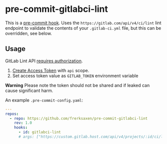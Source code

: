 # pre-commit-gitlabci-lint

This is a [pre-commit hook](https://pre-commit.com/). Uses the `https://gitlab.com/api/v4/ci/lint` lint endpoint to validate the contents of your `.gitlab-ci.yml` file, but this can be overridden, see below.

## Usage

GitLab Lint API [requires authorization](https://gitlab.com/gitlab-org/gitlab/-/issues/321290).
1. [Create Access Token](https://gitlab.com/-/profile/personal_access_tokens) with `api` scope.
2. Set access token value as `GITLAB_TOKEN` environment variable

**Warning** Please note the token should not be shared and if leaked can cause significant harm.

An example `.pre-commit-config.yaml`:

```yaml
---
repos:
  - repo: https://github.com/frerksaxen/pre-commit-gitlabci-lint
    rev: 1.0
    hooks:
      - id: gitlabci-lint
      # args: ["https://custom.gitlab.host.com/api/v4/projects/:id/ci/lint"]

